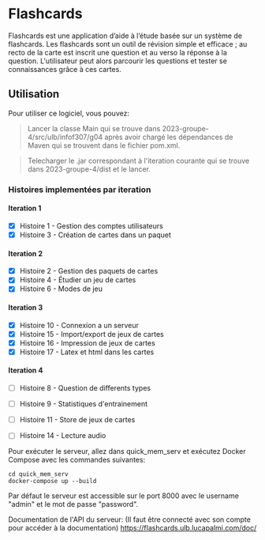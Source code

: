 # Flashcards
Flashcards est une application d’aide à l’étude basée sur un système de flashcards. Les flashcards sont un outil de révision simple et efficace ; au recto de la carte est inscrit une question et au verso la réponse à la question. L'utilisateur peut alors parcourir les questions et tester se connaissances grâce à ces cartes.

## Utilisation
Pour utiliser ce logiciel, vous pouvez:
  >Lancer la classe Main qui se trouve dans 2023-groupe-4/src/ulb/infof307/g04 après avoir chargé les dépendances de Maven qui se trouvent dans le fichier pom.xml.

  >Telecharger le .jar correspondant à l'iteration courante qui se trouve dans 2023-groupe-4/dist et le lancer.

### Histoires implementées par iteration

#### Iteration 1
- [x] Histoire 1 - Gestion des comptes utilisateurs
- [x] Histoire 3 - Création de cartes dans un paquet

#### Iteration 2
- [x] Histoire 2 - Gestion des paquets de cartes
- [x] Histoire 4 - Étudier un jeu de cartes
- [x] Histoire 6 - Modes de jeu

#### Iteration 3
- [x] Histoire 10 - Connexion a un serveur
- [x] Histoire 15 - Import/export de jeux de cartes
- [x] Histoire 16 - Impression de jeux de cartes
- [x] Histoire 17 - Latex et html dans les cartes

#### Iteration 4
- [ ] Histoire 8 - Question de differents types
- [ ] Histoire 9 - Statistiques d'entrainement
- [ ] Histoire 11 - Store de jeux de cartes 
- [ ] Histoire 14 - Lecture audio


Pour exécuter le serveur, allez dans quick_mem_serv et exécutez Docker Compose avec les commandes suivantes:

```shell
cd quick_mem_serv
docker-compose up --build
```

Par défaut le serveur est accessible sur le port 8000 avec le username "admin" et le mot de passe "password".

Documentation de l'API du serveur:
(Il faut être connecté avec son compte pour accéder à la documentation)
https://flashcards.ulb.lucapalmi.com/doc/